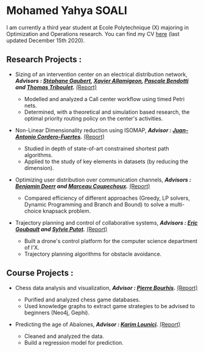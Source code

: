# Mohamed Yahya SOALI

I am currently a third year student at Ecole Polytechnique (X) majoring in Optimization and Operations research. You can find my CV [here](CV_SOALI.pdf) (last updated December 15th 2020).

## Research Projects :

* Sizing of an intervention center on an electrical distribution network, ***Advisors : [Stéphane Gaubert](http://www.cmap.polytechnique.fr/~gaubert/), [Xavier Allamigeon](http://www.cmap.polytechnique.fr/~allamigeon/), [Pascale Bendotti](https://www.lip6.fr/actualite/personnes-fiche.php?ident=A39) and [Thomas Triboulet](https://www.researchgate.net/profile/Thomas_Triboulet).*** [(Report)](Timed%20Petri%20Nets_Report_DRAFT.pdf)
  * Modelled and analyzed a Call center workflow using timed Petri nets.
  * Determined, with a theoretical and simulation based research, the optimal priority routing policy on the center's activities.

* Non-Linear Dimensionality reduction using ISOMAP, ***Advisor : [Juan-Antonio Cordero-Fuertes](https://www.enseignement.polytechnique.fr/profs/informatique/Juan-Antonio.Cordero-Fuertes/).*** [(Report)](PathRelatedProblems_ISOMAP_EnglishReport.pdf)
  * Studied in depth of state-of-art constrained shortest path algorithms.  
  * Applied to the study of key elements in datasets (by reducing the dimension).

* Optimizing user distribution over communication channels, ***Advisors : [Benjamin Doerr](https://people.mpi-inf.mpg.de/~doerr/) and [Marceau Coupechoux](https://marceaucoupechoux.wp.imt.fr/en/).*** [(Report)](User%20Scheduling%20in%205G_FrenchReport.pdf)
  * Compared efficiency of different approaches (Greedy, LP solvers, Dynamic Programming and Branch and Bound) to solve a multi-choice knapsack problem.

* Trajectory planning and control of collaborative systems, ***Advisors : [Eric Goubault](http://www.lix.polytechnique.fr/Labo/Eric.Goubault/) and [Sylvie Putot](http://www.lix.polytechnique.fr/Labo/Sylvie.Putot/).*** [(Report)](INF11_PSC_FrenchReport.pdf)
  * Built a drone's control platform for the computer science department of l'X.
  * Trajectory planning algorithms for obstacle avoidance.

## Course Projects :

* Chess data analysis and visualization, ***Advisor : [Pierre Bourhis](http://www.lifl.fr/~bourhis/).*** [(Report)](Chess%20Data%20Analysis_Report.pdf)
  * Purified and analyzed chess game databases.
  * Used knowledge graphs to extract game strategies to be advised to beginners (Neo4j, Gephi).

* Predicting the age of Abalones, ***Advisor : [Karim Lounici](https://scholar.google.com/citations?user=ZMbRpJoAAAAJ&hl=fr).*** [(Report)]()
  * Cleaned and analyzed the data.
  * Build a regression model for prediction.

